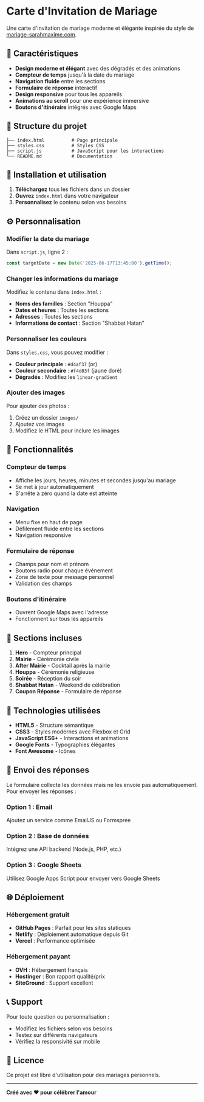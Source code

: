 # Carte d'Invitation de Mariage

Une carte d'invitation de mariage moderne et élégante inspirée du style de [mariage-sarahmaxime.com](https://mariage-sarahmaxime.com/love).

## 🎨 Caractéristiques

- **Design moderne et élégant** avec des dégradés et des animations
- **Compteur de temps** jusqu'à la date du mariage
- **Navigation fluide** entre les sections
- **Formulaire de réponse** interactif
- **Design responsive** pour tous les appareils
- **Animations au scroll** pour une expérience immersive
- **Boutons d'itinéraire** intégrés avec Google Maps

## 📁 Structure du projet

```
├── index.html          # Page principale
├── styles.css          # Styles CSS
├── script.js           # JavaScript pour les interactions
└── README.md           # Documentation
```

## 🚀 Installation et utilisation

1. **Téléchargez** tous les fichiers dans un dossier
2. **Ouvrez** `index.html` dans votre navigateur
3. **Personnalisez** le contenu selon vos besoins

## ⚙️ Personnalisation

### Modifier la date du mariage

Dans `script.js`, ligne 2 :
```javascript
const targetDate = new Date('2025-06-17T13:45:00').getTime();
```

### Changer les informations du mariage

Modifiez le contenu dans `index.html` :

- **Noms des familles** : Section "Houppa"
- **Dates et heures** : Toutes les sections
- **Adresses** : Toutes les sections
- **Informations de contact** : Section "Shabbat Hatan"

### Personnaliser les couleurs

Dans `styles.css`, vous pouvez modifier :
- **Couleur principale** : `#d4af37` (or)
- **Couleur secondaire** : `#f4d03f` (jaune doré)
- **Dégradés** : Modifiez les `linear-gradient`

### Ajouter des images

Pour ajouter des photos :
1. Créez un dossier `images/`
2. Ajoutez vos images
3. Modifiez le HTML pour inclure les images

## 📱 Fonctionnalités

### Compteur de temps
- Affiche les jours, heures, minutes et secondes jusqu'au mariage
- Se met à jour automatiquement
- S'arrête à zéro quand la date est atteinte

### Navigation
- Menu fixe en haut de page
- Défilement fluide entre les sections
- Navigation responsive

### Formulaire de réponse
- Champs pour nom et prénom
- Boutons radio pour chaque événement
- Zone de texte pour message personnel
- Validation des champs

### Boutons d'itinéraire
- Ouvrent Google Maps avec l'adresse
- Fonctionnent sur tous les appareils

## 🎯 Sections incluses

1. **Hero** - Compteur principal
2. **Mairie** - Cérémonie civile
3. **After Mairie** - Cocktail après la mairie
4. **Houppa** - Cérémonie religieuse
5. **Soirée** - Réception du soir
6. **Shabbat Hatan** - Weekend de célébration
7. **Coupon Réponse** - Formulaire de réponse

## 🔧 Technologies utilisées

- **HTML5** - Structure sémantique
- **CSS3** - Styles modernes avec Flexbox et Grid
- **JavaScript ES6+** - Interactions et animations
- **Google Fonts** - Typographies élégantes
- **Font Awesome** - Icônes

## 📧 Envoi des réponses

Le formulaire collecte les données mais ne les envoie pas automatiquement. Pour envoyer les réponses :

### Option 1 : Email
Ajoutez un service comme EmailJS ou Formspree

### Option 2 : Base de données
Intégrez une API backend (Node.js, PHP, etc.)

### Option 3 : Google Sheets
Utilisez Google Apps Script pour envoyer vers Google Sheets

## 🌐 Déploiement

### Hébergement gratuit
- **GitHub Pages** : Parfait pour les sites statiques
- **Netlify** : Déploiement automatique depuis Git
- **Vercel** : Performance optimisée

### Hébergement payant
- **OVH** : Hébergement français
- **Hostinger** : Bon rapport qualité/prix
- **SiteGround** : Support excellent

## 📞 Support

Pour toute question ou personnalisation :
- Modifiez les fichiers selon vos besoins
- Testez sur différents navigateurs
- Vérifiez la responsivité sur mobile

## 📄 Licence

Ce projet est libre d'utilisation pour des mariages personnels.

---

**Créé avec ❤️ pour célébrer l'amour** 